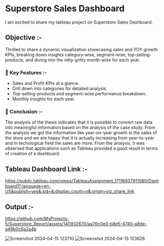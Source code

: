 # Superstore Sales Dashboard
I am excited to share my tableau project on Superstore Sales Dashboard.

## Objective :-
Thrilled to share a dynamic visualization showcasing sales and YOY growth KPIs, breaking down insights category-wise, segment-wise, top-selling-products, and diving into the nitty-gritty month-wise for each year.

### 📌 Key Features :-
- Sales and Profit KPIs at a glance.     
- Drill down into categories for detailed analysis.      
- Top-selling-products and segment-wise performance breakdown.      
- Monthly insights for each year.      

### 📌 Conclusion :-
The analysis of the thesis indicates that it is possible to convert raw data into meaningful information based on the analysis of the case study. From the analysis we got the information like year-on-year growth in the sales of the store and we are happy that it is actually increasing from year-to-year and In techological field the sales are more.
From the analysis, it was observed that applications such as Tableau provided a good result in terms of creation of a dashboard. 

## Tableau Dashboard Link :-
https://public.tableau.com/views/TableauAssignment_17116937911080/Dashboard1?:language=en-US&publish=yes&:sid=&:display_count=n&:origin=viz_share_link
## Output :-


https://github.com/MyProjects-5/Superstore_Report/assets/140932670/aa76c0e0-b8e5-4745-a8de-a49b0c6a2a4b


![Screenshot 2024-04-15 123710](https://github.com/MyProjects-5/Superstore_Report/assets/140932670/b5d2e4fe-f712-4069-baec-c0085be2be7f)
![Screenshot 2024-04-15 123626](https://github.com/MyProjects-5/Superstore_Report/assets/140932670/aaecaf04-d2a2-4de6-be91-c674036a5d2d)
